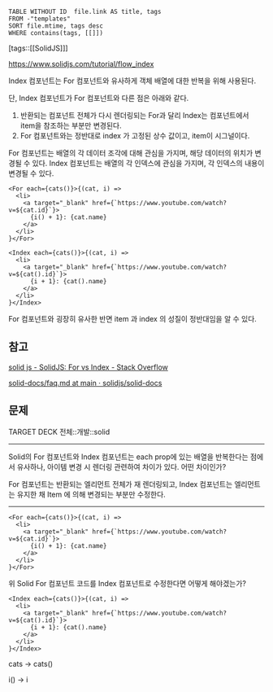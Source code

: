 <!--Basic Template V0.0.2 Start -->
```dataview
TABLE WITHOUT ID  file.link AS title, tags
FROM -"templates"
SORT file.mtime, tags desc
WHERE contains(tags, [[]])
```
<!--Basic Template V0.0.2 End -->
[tags::[[SolidJS]]]

https://www.solidjs.com/tutorial/flow_index

Index 컴포넌트는 For 컴포넌트와 유사하게 객체 배열에 대한 반복을 위해 사용된다.

단, Index 컴포넌트가 For 컴포넌트와 다른 점은 아래와 같다.
1. 반환되는 컴포넌트 전체가 다시 렌더링되는 For과 달리 Index는 컴포넌트에서 item을 참조하는 부분만 변경된다.
2. For 컴포넌트와는 정반대로 index 가 고정된 상수 값이고, item이 시그널이다.

For 컴포넌트는 배열의 각 데이터 조각에 대해 관심을 가지며, 해당 데이터의 위치가 변경될 수 있다. Index 컴포넌트는 배열의 각 인덱스에 관심을 가지며, 각 인덱스의 내용이 변경될 수 있다.

```tsx
<For each={cats()}>{(cat, i) =>
  <li>
    <a target="_blank" href={`https://www.youtube.com/watch?v=${cat.id}`}>
      {i() + 1}: {cat.name}
    </a>
  </li>
}</For>
```

```tsx
<Index each={cats()}>{(cat, i) =>
  <li>
    <a target="_blank" href={`https://www.youtube.com/watch?v=${cat().id}`}>
      {i + 1}: {cat().name}
    </a>
  </li>
}</Index>
```

For 컴포넌트와 굉장히 유사한 반면 item 과 index 의 성질이 정반대임을 알 수 있다.

## 참고

[solid js - SolidJS: For vs Index - Stack Overflow](https://stackoverflow.com/questions/70819075/solidjs-for-vs-index)

[solid-docs/faq.md at main · solidjs/solid-docs](https://github.com/solidjs/solid-docs/blob/main/langs/en/guides/faq.md#why-shouldnt-i-use-map-in-my-template-and-whats-the-difference-between-for-and-index)

## 문제
TARGET DECK
전체::개발::solid

---

<!--ankiQ-->

Solid의 For 컴포넌트와 Index 컴포넌트는 each prop에 있는 배열을 반복한다는 점에서 유사하나, 아이템 변경 시 렌더링 관련하여 차이가 있다. 어떤 차이인가?

<!--ankiA-->

For 컴포넌트는 반환되는 엘리먼트 전체가 재 렌더링되고, Index 컴포넌트는 엘리먼트는 유지한 채  Item 에 의해 변경되는 부분만 수정한다.

<!--ankiE-->
<!--ID: 1664953255292-->

---

<!--ankiQ-->

```tsx
<For each={cats()}>{(cat, i) =>
  <li>
    <a target="_blank" href={`https://www.youtube.com/watch?v=${cat.id}`}>
      {i() + 1}: {cat.name}
    </a>
  </li>
}</For>
```

위 Solid For 컴포넌트 코드를 Index 컴포넌트로 수정한다면 어떻게 해야겠는가?

<!--ankiA-->

```tsx
<Index each={cats()}>{(cat, i) =>
  <li>
    <a target="_blank" href={`https://www.youtube.com/watch?v=${cat().id}`}>
      {i + 1}: {cat().name}
    </a>
  </li>
}</Index>
```

cats -> cats()

i() -> i

<!--ankiE-->
<!--ID: 1664953255323-->
